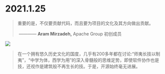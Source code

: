 # 2021.1.25

> 重要的是，不仅要贡献代码，而且要为项目的文化及其方向做出贡献。
>
> ​      ————  **Aram Mirzadeh,** Apache Group 初创成员

![](https://www.axelerant.com/sites/default/files/blog-image/Open-Source-Organization.png)

> 在一个拥有悠久历史文化的国度，几乎有200多年都在讨论:“师夷长技以制夷”，“中学为体，西学为用”的深入骨髓般的思维定势，即使软件协作也是技，还视作是建筑般不再生长的技。于是，开源始终毫无进展。